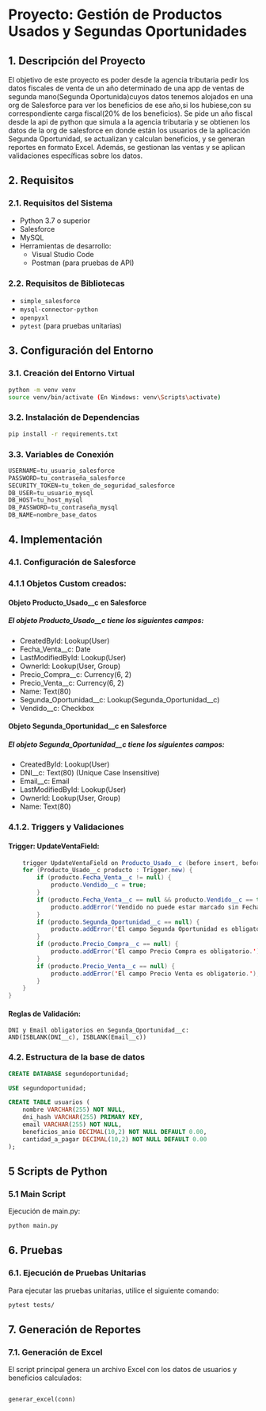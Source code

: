 # **Proyecto: Gestión de Productos Usados y Segundas Oportunidades**

## **1. Descripción del Proyecto**

El objetivo de este proyecto es poder desde la agencia tributaria pedir los datos fiscales de venta de un año determinado de una app de ventas de segunda mano(Segunda Oportunida)cuyos datos tenemos alojados en una org de Salesforce para ver los beneficios de ese año,si los hubiese,con su correspondiente carga fiscal(20% de los beneficios). 
Se pide un año fiscal desde la api de python que simula a la agencia tributaria y se obtienen los datos de la org de salesforce en donde están los usuarios de la aplicación Segunda Oportunidad, se actualizan y calculan beneficios, y se generan reportes en formato Excel. Además, se gestionan las ventas y se aplican validaciones específicas sobre los datos.

## **2. Requisitos**

### **2.1. Requisitos del Sistema**

- Python 3.7 o superior
- Salesforce
- MySQL
- Herramientas de desarrollo:
  - Visual Studio Code
  - Postman (para pruebas de API)
  
### **2.2. Requisitos de Bibliotecas**

- `simple_salesforce`
- `mysql-connector-python`
- `openpyxl`
- `pytest` (para pruebas unitarias)

## **3. Configuración del Entorno**

### **3.1. Creación del Entorno Virtual**

```bash
python -m venv venv
source venv/bin/activate (En Windows: venv\Scripts\activate)
```
### **3.2. Instalación de Dependencias**

```bash
pip install -r requirements.txt
```
### **3.3. Variables de Conexión**

```python
USERNAME=tu_usuario_salesforce
PASSWORD=tu_contraseña_salesforce
SECURITY_TOKEN=tu_token_de_seguridad_salesforce
DB_USER=tu_usuario_mysql
DB_HOST=tu_host_mysql
DB_PASSWORD=tu_contraseña_mysql
DB_NAME=nombre_base_datos
```
## **4. Implementación**
### **4.1. Configuración de Salesforce**
### **4.1.1 Objetos Custom creados:**
#### **Objeto Producto_Usado__c en Salesforce**
##### **El objeto Producto_Usado__c tiene los siguientes campos:**
 * CreatedById: Lookup(User)
 * Fecha_Venta__c: Date
 * LastModifiedById: Lookup(User)
 * OwnerId: Lookup(User, Group)
 * Precio_Compra__c: Currency(6, 2)
 * Precio_Venta__c: Currency(6, 2)
 * Name: Text(80)
 * Segunda_Oportunidad__c: Lookup(Segunda_Oportunidad__c)
 * Vendido__c: Checkbox


#### Objeto Segunda_Oportunidad__c en Salesforce
##### El objeto Segunda_Oportunidad__c tiene los siguientes campos:

* CreatedById: Lookup(User)
* DNI__c: Text(80) (Unique Case Insensitive)
* Email__c: Email
* LastModifiedById: Lookup(User)
* OwnerId: Lookup(User, Group)
* Name: Text(80)
### **4.1.2. Triggers y Validaciones**

#### **Trigger: UpdateVentaField:**
```java
    trigger UpdateVentaField on Producto_Usado__c (before insert, before update) {
    for (Producto_Usado__c producto : Trigger.new) {
        if (producto.Fecha_Venta__c != null) {
            producto.Vendido__c = true;
        }
        if (producto.Fecha_Venta__c == null && producto.Vendido__c == true) {
            producto.addError('Vendido no puede estar marcado sin Fecha de Venta.');
        }
        if (producto.Segunda_Oportunidad__c == null) {
            producto.addError('El campo Segunda Oportunidad es obligatorio.');
        }
        if (producto.Precio_Compra__c == null) {
            producto.addError('El campo Precio Compra es obligatorio.');
        }
        if (producto.Precio_Venta__c == null) {
            producto.addError('El campo Precio Venta es obligatorio.');
        }
    }
}
```

#### **Reglas de Validación:**

    DNI y Email obligatorios en Segunda_Oportunidad__c:
    AND(ISBLANK(DNI__c), ISBLANK(Email__c))
### **4.2. Estructura de la base de datos**

```sql
CREATE DATABASE segundoportunidad;

USE segundoportunidad;

CREATE TABLE usuarios (
    nombre VARCHAR(255) NOT NULL,
    dni_hash VARCHAR(255) PRIMARY KEY,
    email VARCHAR(255) NOT NULL,
    beneficios_anio DECIMAL(10,2) NOT NULL DEFAULT 0.00,
    cantidad_a_pagar DECIMAL(10,2) NOT NULL DEFAULT 0.00
);
```
## **5 Scripts de Python**
### **5.1 Main Script**

Ejecución de main.py:
```bash
python main.py
```

## **6. Pruebas**
### **6.1. Ejecución de Pruebas Unitarias**

Para ejecutar las pruebas unitarias, utilice el siguiente comando:
```bash
pytest tests/
```

## **7. Generación de Reportes**
### **7.1. Generación de Excel**

El script principal genera un archivo Excel con los datos de usuarios y beneficios calculados:

```python

generar_excel(conn)

```




